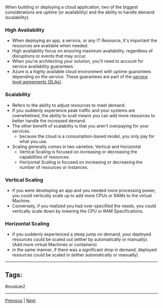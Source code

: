 When building or deploying a cloud application, two of the biggest considerations are uptime (or availability) and the ability to handle demand (scalability).

### High Availability
- When deploying an app, a service, or any IT Resource, It's important the resources are available when needed.
- High availability focus on ensuring maximum availability, regardless of disruptions or events that may occur.
- When you're architecting your solution, you'll need to account for service availability guarantees. 
- Azure is a highly available cloud environment with uptime guarantees depending on the service. These guarantees are part of the [service level agreements (SLAs)](Service-Level-Agreements.md).

### Scalability
- Refers to the ability to adjust resources to meet demand.
- If you suddenly experience peak traffic and your systems are overwhelmed, the ability to scall means you can add more resources to better handle the increased demand.
- The other benefit of scalability is that you aren't overpaying for your services.
	- because the cloud is a consumption-based model, you only pay for what you use.
- Scaling generally comes in two varieties: Vertical and Horizontal
	- Vertical Scaling is focused on increasing or decreasing the capabilities of resources.
	- Horizontal Scaling is focused on increasing or decreasing the number of resources or instances.

### Vertical Scaling
- if you were developing an app and you needed more processing power, you could vertically scale up to add more CPUs or RAMs to the virtual Machine.
- Conversely, if you realized you had over-specified the needs, you could vertically scale down by lowering the CPU or RAM Specifications.

### Horizontal Scaling
- if you suddenly experienced a steep jump on demand, your deployed resources could be scaled out (either by automatically or manually). (Add more virtual Machines or containers)
- in the same manner, if there was a significant drop in demand, deployed resources could be scaled in (either automatically or manually).

---
## Tags:
#module2

---
[Previous](Intro-Benefits-of-Using-Cloud-Services.md) | [Next](Describe-the-Benefits-of-Reliability-and-Predictability-in-the-Cloud.md)

